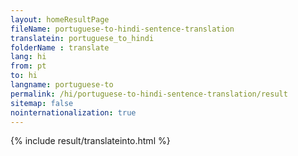 ```yaml
---
layout: homeResultPage
fileName: portuguese-to-hindi-sentence-translation
translatein: portuguese_to_hindi
folderName : translate
lang: hi
from: pt
to: hi
langname: portuguese-to
permalink: /hi/portuguese-to-hindi-sentence-translation/result
sitemap: false
nointernationalization: true
---
```

{% include result/translateinto.html %}

<script src="/js/result/translation.js" data-foldername="{{page.folderName}}" data-lang="{{page.lang}}"></script>
